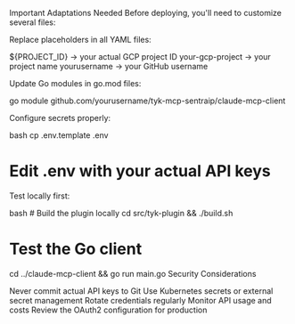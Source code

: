 Important Adaptations Needed
Before deploying, you'll need to customize several files:

Replace placeholders in all YAML files:

${PROJECT_ID} → your actual GCP project ID
your-gcp-project → your project name
yourusername → your GitHub username


Update Go modules in go.mod files:

go   module github.com/yourusername/tyk-mcp-sentraip/claude-mcp-client

Configure secrets properly:

bash   cp .env.template .env
   # Edit .env with your actual API keys

Test locally first:

bash   # Build the plugin locally
   cd src/tyk-plugin && ./build.sh
   
   # Test the Go client
   cd ../claude-mcp-client && go run main.go
Security Considerations

Never commit actual API keys to Git
Use Kubernetes secrets or external secret management
Rotate credentials regularly
Monitor API usage and costs
Review the OAuth2 configuration for production
